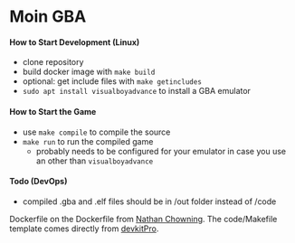 # Moin GBA

#### How to Start Development (Linux)
* clone repository
* build docker image with `make build`
* optional: get include files with `make getincludes`
* `sudo apt install visualboyadvance` to install a GBA emulator

#### How to Start the Game
* use `make compile` to compile the source
* `make run` to run the compiled game
    * probably needs to be configured for your emulator in case you use an other than `visualboyadvance`

#### Todo (DevOps)
* compiled .gba and .elf files should be in /out folder instead of /code


Dockerfile on the Dockerfile from [Nathan Chowning](https://github.com/nchowning/dockerfiles/tree/master/switchdev). 
The code/Makefile template comes directly from [devkitPro](https://github.com/devkitPro/gba-examples).